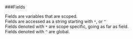 ###Fields

Fields are variables that are scoped.  
Fields are accessed as a string starting with `*`, or `^`   
Fields denoted with `*` are scope specific, going as far as field.  
Fields denoted with `^` are global.